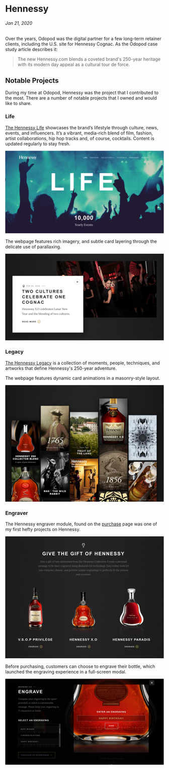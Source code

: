 # Hennessy
###### Jan 21, 2020

Over the years, Odopod was the digital partner for a few long-term retainer clients, including the U.S. site for Hennessy Cognac. As the Odopod case study article describes it:

> The new Hennessy.com blends a coveted brand's 250-year heritage with its modern day appeal as a cultural tour de force.

## Notable Projects

During my time at Odopod, Hennessy was the project that I contributed to the most. There are a number of notable projects that I owned and would like to share.

### Life

[The Hennessy Life](hennessy.com/us/life) showcases the brand’s lifestyle through culture, news, events, and influencers. It’s a vibrant, media-rich blend of film, fashion, artist collaborations, hip hop tracks and, of course, cocktails. Content is updated regularly to stay fresh.

![](./img/hennessy-life-1.png)

The webpage features rich imagery, and subtle card layering through the delicate use of parallaxing.

![](./img/hennessy-life-2.png)


### Legacy

[The Hennessy Legacy](hennessy.com/us/heritage/legacy) is a collection of moments, people, techniques, and artworks that define Hennessy's 250-year adventure.

The webpage features dynamic card animations in a masonry-style layout.

![](./img/hennessy-legacy-1.png)


### Engraver

The Hennessy engraver module, found on the [purchase](hennessy.com/us/purchase/) page was one of my first hefty projects on Hennessy.

![](./img/hennessy-engraver-1.png)

Before purchasing, customers can choose to engrave their bottle, which launched the engraving experience in a full-screen modal.

![](./img/hennessy-engraver-2.png)
